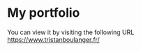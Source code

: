 # My portfolio

You can view it by visiting the following URL
<br/>
https://www.tristanboulanger.fr/
